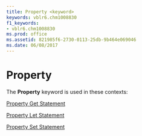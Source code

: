 ```yaml
---
title: Property <keyword>
keywords: vblr6.chm1008830
f1_keywords:
- vblr6.chm1008830
ms.prod: office
ms.assetid: 821985f6-2730-0113-25db-9b464e069046
ms.date: 06/08/2017
---
```



# Property <keyword>

The  **Property** keyword is used in these contexts:

[Property Get Statement](property-get-statement.md)

[Property Let Statement](property-let-statement.md)

[Property Set Statement](property-set-statement.md)

